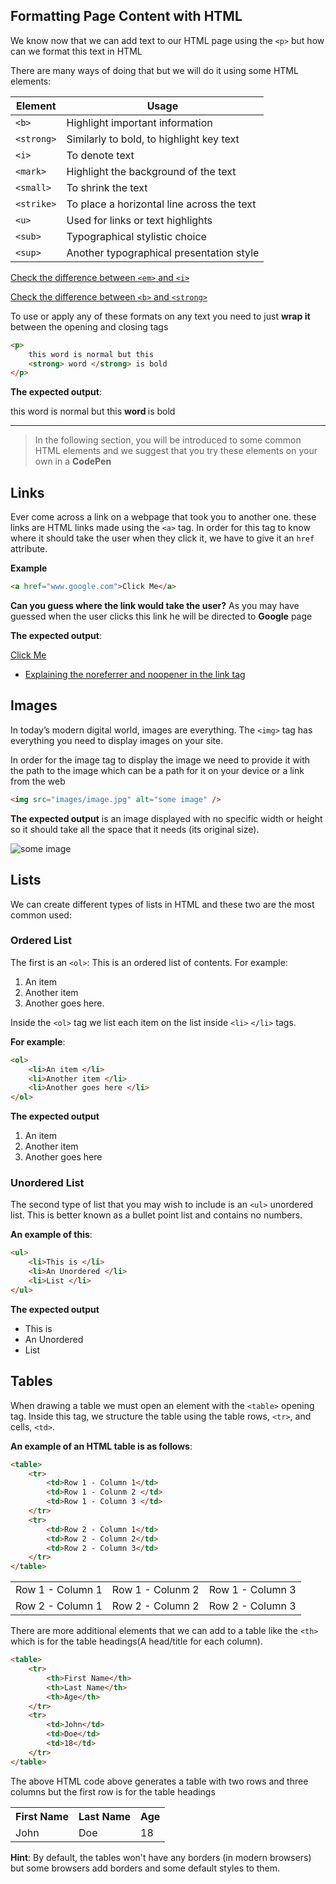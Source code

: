 ## Formatting Page Content with HTML
We know now that we can add text to our HTML page using the `<p>` but how can we format this text in HTML

There are many ways of doing that but we will do it using some HTML elements:


| Element | Usage |
| ------- | ----- |
| `<b>`   | Highlight important information|
| `<strong>` |  Similarly to bold, to highlight key text|
|    `<i>`     |   To denote text    |
|    `<mark>`     |   Highlight the background of the text    |
|   `<small>`      |   To shrink the text    |
|     `<strike>`    |  To place a horizontal line across the text     |
|      `<u>`   |   Used for links or text highlights    |
|    `<sub>`     |    Typographical stylistic choice   |
|   `<sup>`      |    Another typographical presentation style|

[Check the difference between `<em>` and `<i>`](https://developer.mozilla.org/en-US/docs/Web/HTML/Element/em)

[Check the difference between `<b>` and `<strong>`](https://www.seobility.net/en/wiki/Strong_and_Bold_Tags)

To use or apply any of these formats on any text you need to just **wrap it** between the opening and closing tags

```html
<p>
    this word is normal but this 
    <strong> word </strong> is bold
</p>
```
**The expected output**:
<p>
    this word is normal but this 
    <strong> word </strong> is bold
</p>


---


> In the following section, you will be introduced to some common HTML elements and we suggest that you try these elements on your own in a **CodePen** 

## Links
Ever come across a link on a webpage that took you to another one. these links are HTML links made using the `<a>` tag. In order for this tag to know where it should take the user when they click it, we have to give it an `href` attribute.

**Example**

```html
<a href="www.google.com">Click Me</a>
```
**Can you guess where the link would take the user?** As you may have guessed when the user clicks this link he will be directed to **Google** page

**The expected output**:

<a href="www.google.com" target="_blank" rel="noreferrer noopener">Click Me</a>

- [Explaining the noreferrer and noopener in the link tag](https://blog.templatetoaster.com/noopener-noreferrer/)

## Images
In today’s modern digital world, images are everything. The `<img>` tag has everything you need to display images on your site.

In order for the image tag to display the image we need to provide it with the path to the image which can be a path for it on your device or a link from the web

```html
<img src="images/image.jpg" alt="some image" />
```

**The expected output** is an image displayed with no specific width or height so it should take all the space that it needs (its original size).

<img src="https://images.unsplash.com/photo-1558495122-89ba11e1f697?ixlib=rb-1.2.1&ixid=eyJhcHBfaWQiOjEyMDd9&auto=format&fit=crop&w=751&q=80" alt="some image" />


## Lists
We can create different types of lists in HTML and these two are the most common used:

### Ordered List
The first is an `<ol>`: This is an ordered list of contents. For example:

1. An item
2. Another item
3. Another goes here.

Inside the `<ol>` tag we list each item on the list inside `<li>` `</li>` tags.

**For example**:
```html
<ol>
    <li>An item </li>
    <li>Another item </li>
    <li>Another goes here </li>
</ol>
```
**The expected output**
<ol>
    <li>An item </li>
    <li>Another item </li>
    <li>Another goes here </li>
</ol>

### Unordered List
The second type of list that you may wish to include is an `<ul>` unordered list. This is better known as a bullet point list and contains no numbers.

**An example of this**:

```html
<ul>
    <li>This is </li>
    <li>An Unordered </li>
    <li>List </li>
</ul>
```
**The expected output**
<ul>
    <li>This is</li>
    <li>An Unordered </li>
    <li>List </li>
</ul>

## Tables
When drawing a table we must open an element with the `<table>` opening tag. Inside this tag, we structure the table using the table rows, `<tr>`, and cells, `<td>`.

**An example of an HTML table is as follows**:

```html
<table>
    <tr> 
        <td>Row 1 - Column 1</td>  
        <td>Row 1 - Colunm 2 </td>
        <td>Row 1 - Column 3 </td> 
    </tr> 
    <tr> 
        <td>Row 2 - Column 1</td> 
        <td>Row 2 - Column 2</td>  
        <td>Row 2 - Column 3</td> 
    </tr> 
</table>
```

<table>
    <tr> 
        <td>Row 1 - Column 1</td>  
        <td>Row 1 - Colunm 2 </td>
        <td>Row 1 - Column 3 </td> 
    </tr> 
    <tr> 
        <td>Row 2 - Column 1</td> 
        <td>Row 2 - Column 2</td>  
        <td>Row 2 - Column 3</td> 
    </tr> 
</table>

There are more additional elements that we can add to a table like the `<th>` which is for the table headings(A head/title for each column).

```html
<table>
    <tr>
        <th>First Name</th>
        <th>Last Name</th>
        <th>Age</th>
    </tr>
    <tr>
        <td>John</td>
        <td>Doe</td>
        <td>18</td>
    </tr>
</table>
```

The above HTML code above generates a table with two rows and three columns but the first row is for the table headings 

<table>
    <tr>
        <th>First Name</th>
        <th>Last Name</th>
        <th>Age</th>
    </tr>
    <tr>
        <td>John</td>
        <td>Doe</td>
        <td>18</td>
    </tr>
</table>

**Hint**: By default, the tables won't have any borders (in modern browsers) but some browsers add borders and some default styles to them.

